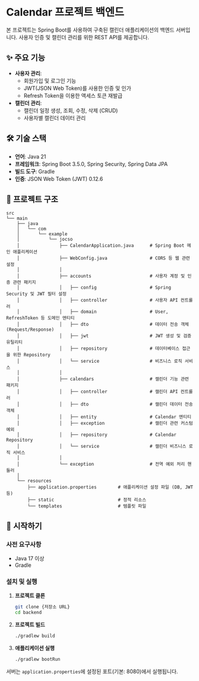 # Calendar 프로젝트 백엔드

본 프로젝트는 Spring Boot를 사용하여 구축된 캘린더 애플리케이션의 백엔드 서버입니다. 사용자 인증 및 캘린더 관리를 위한 REST API를 제공합니다.

## ✨ 주요 기능

- **사용자 관리**:
  - 회원가입 및 로그인 기능
  - JWT(JSON Web Token)를 사용한 인증 및 인가
  - Refresh Token을 이용한 액세스 토큰 재발급
- **캘린더 관리**:
  - 캘린더 일정 생성, 조회, 수정, 삭제 (CRUD)
  - 사용자별 캘린더 데이터 관리

## 🛠️ 기술 스택

- **언어**: Java 21
- **프레임워크**: Spring Boot 3.5.0, Spring Security, Spring Data JPA
- **빌드 도구**: Gradle
- **인증**: JSON Web Token (JWT) 0.12.6

## 📂 프로젝트 구조

```
src
└── main
    ├── java
    │   └── com
    │       └── example
    │           └── jocso
    │               ├── CalendarApplication.java      # Spring Boot 메인 애플리케이션
    │               ├── WebConfig.java                # CORS 등 웹 관련 설정
    │               │
    │               ├── accounts                      # 사용자 계정 및 인증 관련 패키지
    │               │   ├── config                    # Spring Security 및 JWT 필터 설정
    │               │   ├── controller                # 사용자 API 컨트롤러
    │               │   ├── domain                    # User, RefreshToken 등 도메인 엔티티
    │               │   ├── dto                       # 데이터 전송 객체 (Request/Response)
    │               │   ├── jwt                       # JWT 생성 및 검증 유틸리티
    │               │   ├── repository                # 데이터베이스 접근을 위한 Repository
    │               │   └── service                   # 비즈니스 로직 서비스
    │               │
    │               ├── calendars                     # 캘린더 기능 관련 패키지
    │               │   ├── controller                # 캘린더 API 컨트롤러
    │               │   ├── dto                       # 캘린더 데이터 전송 객체
    │               │   ├── entity                    # Calendar 엔티티
    │               │   ├── exception                 # 캘린더 관련 커스텀 예외
    │               │   ├── repository                # Calendar Repository
    │               │   └── service                   # 캘린더 비즈니스 로직 서비스
    │               │
    │               └── exception                     # 전역 예외 처리 핸들러
    │
    └── resources
        ├── application.properties        # 애플리케이션 설정 파일 (DB, JWT 등)
        ├── static                        # 정적 리소스
        └── templates                     # 템플릿 파일
```

## 🚀 시작하기

### 사전 요구사항

- Java 17 이상
- Gradle

### 설치 및 실행

1. **프로젝트 클론**
   ```bash
   git clone {저장소 URL}
   cd backend
   ```

2. **프로젝트 빌드**
   ```bash
   ./gradlew build
   ```

3. **애플리케이션 실행**
   ```bash
   ./gradlew bootRun
   ```

서버는 `application.properties`에 설정된 포트(기본: 8080)에서 실행됩니다.
